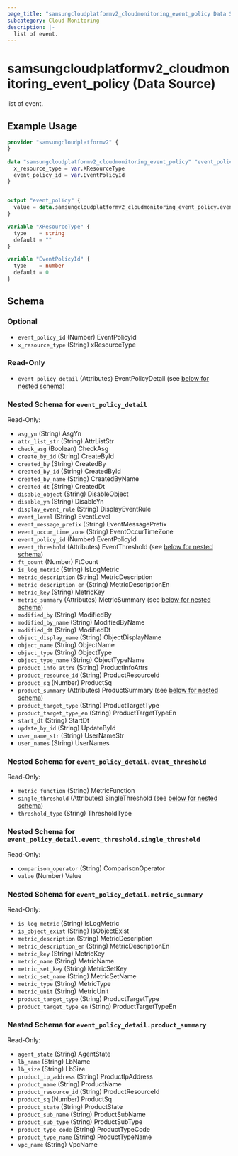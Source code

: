 ```yaml
---
page_title: "samsungcloudplatformv2_cloudmonitoring_event_policy Data Source - samsungcloudplatformv2"
subcategory: Cloud Monitoring
description: |-
  list of event.
---
```


# samsungcloudplatformv2_cloudmonitoring_event_policy (Data Source)

list of event.

## Example Usage

```terraform
provider "samsungcloudplatformv2" {
}

data "samsungcloudplatformv2_cloudmonitoring_event_policy" "event_policy" {
  x_resource_type = var.XResourceType
  event_policy_id = var.EventPolicyId
}


output "event_policy" {
  value = data.samsungcloudplatformv2_cloudmonitoring_event_policy.event_policy
}

variable "XResourceType" {
  type    = string
  default = ""
}

variable "EventPolicyId" {
  type    = number
  default = 0
}
```

<!-- schema generated by tfplugindocs -->
## Schema

### Optional

- `event_policy_id` (Number) EventPolicyId
- `x_resource_type` (String) xResourceType

### Read-Only

- `event_policy_detail` (Attributes) EventPolicyDetail (see [below for nested schema](#nestedatt--event_policy_detail))

<a id="nestedatt--event_policy_detail"></a>
### Nested Schema for `event_policy_detail`

Read-Only:

- `asg_yn` (String) AsgYn
- `attr_list_str` (String) AttrListStr
- `check_asg` (Boolean) CheckAsg
- `create_by_id` (String) CreateById
- `created_by` (String) CreatedBy
- `created_by_id` (String) CreatedById
- `created_by_name` (String) CreatedByName
- `created_dt` (String) CreatedDt
- `disable_object` (String) DisableObject
- `disable_yn` (String) DisableYn
- `display_event_rule` (String) DisplayEventRule
- `event_level` (String) EventLevel
- `event_message_prefix` (String) EventMessagePrefix
- `event_occur_time_zone` (String) EventOccurTimeZone
- `event_policy_id` (Number) EventPolicyId
- `event_threshold` (Attributes) EventThreshold (see [below for nested schema](#nestedatt--event_policy_detail--event_threshold))
- `ft_count` (Number) FtCount
- `is_log_metric` (String) IsLogMetric
- `metric_description` (String) MetricDescription
- `metric_description_en` (String) MetricDescriptionEn
- `metric_key` (String) MetricKey
- `metric_summary` (Attributes) MetricSummary (see [below for nested schema](#nestedatt--event_policy_detail--metric_summary))
- `modified_by` (String) ModifiedBy
- `modified_by_name` (String) ModifiedByName
- `modified_dt` (String) ModifiedDt
- `object_display_name` (String) ObjectDisplayName
- `object_name` (String) ObjectName
- `object_type` (String) ObjectType
- `object_type_name` (String) ObjectTypeName
- `product_info_attrs` (String) ProductInfoAttrs
- `product_resource_id` (String) ProductResourceId
- `product_sq` (Number) ProductSq
- `product_summary` (Attributes) ProductSummary (see [below for nested schema](#nestedatt--event_policy_detail--product_summary))
- `product_target_type` (String) ProductTargetType
- `product_target_type_en` (String) ProductTargetTypeEn
- `start_dt` (String) StartDt
- `update_by_id` (String) UpdateById
- `user_name_str` (String) UserNameStr
- `user_names` (String) UserNames

<a id="nestedatt--event_policy_detail--event_threshold"></a>
### Nested Schema for `event_policy_detail.event_threshold`

Read-Only:

- `metric_function` (String) MetricFunction
- `single_threshold` (Attributes) SingleThreshold (see [below for nested schema](#nestedatt--event_policy_detail--event_threshold--single_threshold))
- `threshold_type` (String) ThresholdType

<a id="nestedatt--event_policy_detail--event_threshold--single_threshold"></a>
### Nested Schema for `event_policy_detail.event_threshold.single_threshold`

Read-Only:

- `comparison_operator` (String) ComparisonOperator
- `value` (Number) Value



<a id="nestedatt--event_policy_detail--metric_summary"></a>
### Nested Schema for `event_policy_detail.metric_summary`

Read-Only:

- `is_log_metric` (String) IsLogMetric
- `is_object_exist` (String) IsObjectExist
- `metric_description` (String) MetricDescription
- `metric_description_en` (String) MetricDescriptionEn
- `metric_key` (String) MetricKey
- `metric_name` (String) MetricName
- `metric_set_key` (String) MetricSetKey
- `metric_set_name` (String) MetricSetName
- `metric_type` (String) MetricType
- `metric_unit` (String) MetricUnit
- `product_target_type` (String) ProductTargetType
- `product_target_type_en` (String) ProductTargetTypeEn


<a id="nestedatt--event_policy_detail--product_summary"></a>
### Nested Schema for `event_policy_detail.product_summary`

Read-Only:

- `agent_state` (String) AgentState
- `lb_name` (String) LbName
- `lb_size` (String) LbSize
- `product_ip_address` (String) ProductIpAddress
- `product_name` (String) ProductName
- `product_resource_id` (String) ProductResourceId
- `product_sq` (Number) ProductSq
- `product_state` (String) ProductState
- `product_sub_name` (String) ProductSubName
- `product_sub_type` (String) ProductSubType
- `product_type_code` (String) ProductTypeCode
- `product_type_name` (String) ProductTypeName
- `vpc_name` (String) VpcName